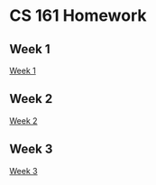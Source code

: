 # CS 161 Homework
<!DOCTYPE html>
<html>
<title<CS 161 WEEK 01</title>
<head>
  <link rel="stylesheet" type="text/css" href="styles/styles.css" />
</head>
<body>
  <h2>Week 1</h2>
  <a href="https://docs.google.com/document/d/1Z9bing6g51GYUJlQJJPxS2hDdKyP16B4ZpT5Ib9uKE4/edit?usp=sharing">Week 1</a>
  <h2>Week 2</h2>
  <a href="https://docs.google.com/document/d/19GFM_wbvIIT01x-hZDaNJOCVvs_yubYYbzDFeHCap3Y/edit?usp=sharing">Week 2</a>
  <h2>Week 3</h2>
  <a href="https://docs.google.com/document/d/1vGCM5j2nu9j5MGmgicDlW56XcaXhxLz3ZZ_yQTL3xIw/edit?usp=sharing">Week 3</a>
</body>
</html>

